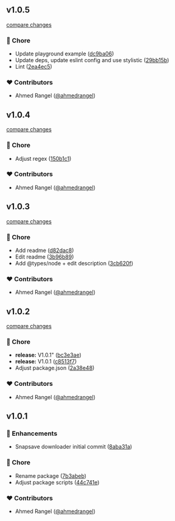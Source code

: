 ## v1.0.5

[compare changes](https://github.com/ahmedrangel/snapsave-media-downloader/compare/v1.0.4...v1.0.5)

### 🏡 Chore

- Update playground example ([dc9ba06](https://github.com/ahmedrangel/snapsave-media-downloader/commit/dc9ba06))
- Update deps, update eslint config and use stylistic ([29bb15b](https://github.com/ahmedrangel/snapsave-media-downloader/commit/29bb15b))
- Lint ([2ea4ec5](https://github.com/ahmedrangel/snapsave-media-downloader/commit/2ea4ec5))

### ❤️ Contributors

- Ahmed Rangel ([@ahmedrangel](http://github.com/ahmedrangel))

## v1.0.4

[compare changes](https://github.com/ahmedrangel/snapsave-media-downloader/compare/v1.0.3...v1.0.4)

### 🏡 Chore

- Adjust regex ([150b1c1](https://github.com/ahmedrangel/snapsave-media-downloader/commit/150b1c1))

### ❤️ Contributors

- Ahmed Rangel ([@ahmedrangel](http://github.com/ahmedrangel))

## v1.0.3

[compare changes](https://github.com/ahmedrangel/snapsave-media-downloader/compare/v1.0.2...v1.0.3)

### 🏡 Chore

- Add readme ([d82dac8](https://github.com/ahmedrangel/snapsave-media-downloader/commit/d82dac8))
- Edit readme ([3b96b89](https://github.com/ahmedrangel/snapsave-media-downloader/commit/3b96b89))
- Add @types/node + edit description ([3cb620f](https://github.com/ahmedrangel/snapsave-media-downloader/commit/3cb620f))

### ❤️ Contributors

- Ahmed Rangel ([@ahmedrangel](http://github.com/ahmedrangel))

## v1.0.2

[compare changes](https://github.com/ahmedrangel/snapsave-media-downloader/compare/v1.0.1...v1.0.2)

### 🏡 Chore

- **release:** V1.0.1" ([bc3e3ae](https://github.com/ahmedrangel/snapsave-media-downloader/commit/bc3e3ae))
- **release:** V1.0.1 ([c8513f7](https://github.com/ahmedrangel/snapsave-media-downloader/commit/c8513f7))
- Adjust package.json ([2a38e48](https://github.com/ahmedrangel/snapsave-media-downloader/commit/2a38e48))

### ❤️ Contributors

- Ahmed Rangel ([@ahmedrangel](http://github.com/ahmedrangel))

## v1.0.1

### 🚀 Enhancements

- Snapsave downloader initial commit ([8aba31a](https://github.com/ahmedrangel/snapsave-media-downloader/commit/8aba31a))

### 🏡 Chore

- Rename package ([7b3abeb](https://github.com/ahmedrangel/snapsave-media-downloader/commit/7b3abeb))
- Adjust package scripts ([44c741e](https://github.com/ahmedrangel/snapsave-media-downloader/commit/44c741e))

### ❤️ Contributors

- Ahmed Rangel ([@ahmedrangel](http://github.com/ahmedrangel))
